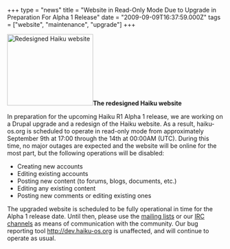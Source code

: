 +++
type = "news"
title = "Website in Read-Only Mode Due to Upgrade in Preparation For Alpha 1 Release"
date = "2009-09-09T16:37:59.000Z"
tags = ["website", "maintenance", "upgrade"]
+++

<span class="inline inline-right"><a href="/images/new_website_getting_ready_alpha_1_release" ><img src="http://www.haiku-os.org/files/screenshots/2009-09-08_new-website-theme.thumbnail.png" alt="Redesigned Haiku website" title="Redesigned Haiku website"  class="image image-thumbnail " width="200" height="166" /></a><span class="caption" style="width: 198px;"><strong>The redesigned Haiku website</strong></span></span><p>In preparation for the upcoming Haiku R1 Alpha 1 release, we are working on a Drupal upgrade and a redesign of the Haiku website. As a result, haiku-os.org is scheduled to operate in read-only mode from approximately September 9th at 17:00 through the 14th at 00:00AM (UTC). During this time, no major outages are expected and the website will be online for the most part, but the following operations will be disabled:</p>

<ul>
 <li>Creating new accounts</li>
 <li>Editing existing accounts</li>
 <li>Posting new content (to forums, blogs, documents, etc.)</li>
 <li>Editing any existing content</li>
 <li>Posting new comments or editing existing ones</li>
</ul>

<p>The upgraded website is scheduled to be fully operational in time for the Alpha 1 release date. Until then, please use the <a href="/community/ml" title="Haiku Mailing Lists">mailing lists</a> or our <a href="/community/irc" title="Haiku IRC channels">IRC channels</a> as means of communication with the community. Our bug reporting tool <a href="http://dev.haiku-os.org" title="Haiku bug tracking toll">http://dev.haiku-os.org</a> is unaffected, and will continue to operate as usual.</p>
